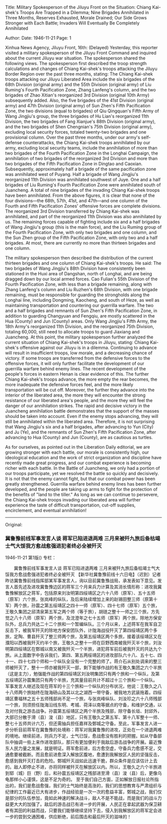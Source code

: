 Title: Military Spokesperson of the Jiluyu Front on the Situation: Chiang Kai-shek's Troops Are Trapped in a Dilemma; Nine Brigades Annihilated in Three Months, Reserves Exhausted, Morale Drained; Our Side Grows Stronger with Each Battle; Invaders Will Eventually Be Completely Annihilated

Author:
Date: 1946-11-21
Page: 1

Xinhua News Agency, Jiluyu Front, 16th: (Delayed) Yesterday, this reporter visited a military spokesperson of the Jiluyu Front Command and inquired about the current Jiluyu war situation. The spokesperson shared the following views. The spokesperson first described the troop strength calculations and changes of Chiang Kai-shek's troops attacking the Jiluyu Border Region over the past three months, stating: The Chiang Kai-shek troops attacking our Jiluyu Liberated Area include the six brigades of the 68th Division (original army) and the 55th Division (original army) of Liu Ruming's Fourth Pacification Zone, Zhang Lanfeng's column, and the two brigades of Zhao Xitian's reorganized 3rd Division (original 10th Army) subsequently added. Also, the five brigades of the 41st Division (original army) and 47th Division (original army) of Sun Zhen's Fifth Pacification Zone, the two divisions (equal to brigades) of Qiu Qingquan's Fifth Army of Wang Jingjiu's group, the three brigades of Hu Lian's reorganized 11th Division, the two brigades of Fang Xianjue's 88th Division (original army), and the two brigades of Shen Chengnian's 75th Division (original army), excluding local security forces, totaled twenty-two brigades and one provisional column. Over the past three months, under our army's self-defense counterattacks, the Chiang Kai-shek troops annihilated by our army, excluding local security teams, include the annihilation of more than two brigades of the Fourth Pacification Zone in the Longhai Campaign, the annihilation of two brigades of the reorganized 3rd Division and more than two brigades of the Fifth Pacification Zone in Dingtao and Caoxian. Subsequently, approximately half a brigade of the same pacification zone was annihilated west of Puyang. Half a brigade of Wang Jingjiu's reorganized 11th Division was annihilated southwest of Juye. One and a half brigades of Liu Ruming's Fourth Pacification Zone were annihilated south of Juancheng. A total of nine brigades of the invading Chiang Kai-shek troops have been annihilated. From the above figures, it is clear that none of the four divisions—the 68th, 57th, 41st, and 47th—and one column of the Fourth and Fifth Pacification Zones' offensive forces are complete divisions. The reorganized 3rd Division transferred by Chiang Kai-shek was annihilated, and part of the reorganized 11th Division was also annihilated by us. The remaining forces capable of fighting include six and a half brigades of Wang Jingjiu's group (this is the main force), and the Liu Ruming group of the Fourth Pacification Zone, with only two brigades and one column, and the Sun Zhen group of the Fifth Pacification Zone, with only two and a half brigades. At most, there are currently no more than thirteen brigades and one column.

The military spokesperson then described the distribution of the current thirteen brigades and one column of Chiang Kai-shek's troops. He said: The two brigades of Wang Jingjiu's 88th Division have consistently been stationed in the Huxi area of Dangshan, north of Longhai, and are being dragged down by our local armed forces. Cao Fulian's 55th Division of the Fourth Pacification Zone, with less than a brigade remaining, along with Zhang Lanfeng's column and Liu Ruzhen's 68th Division, with one brigade remaining, must be responsible for guarding the strongholds along the Longhai line, including Dongming, Kaocheng, and south of Heze, as well as maintaining transportation and countering our guerrilla warfare. The two and a half brigades and remnants of Sun Zhen's Fifth Pacification Zone, in addition to guarding Changyuan and Fengqiu, are mostly scattered in the Hua (County) and Jun (County) areas. Only Wang Jingjiu's Fifth Army, the 18th Army's reorganized 11th Division, and the reorganized 75th Division, totaling 60,000, still need to allocate troops to guard Jiaxiang and Juancheng. At this point, the military spokesperson further analyzed the current situation of Chiang Kai-shek's troops in Jiluyu, stating: Chiang Kai-shek's offensive against our Jiluyu is in a dilemma. Continuing to advance will result in insufficient troops, low morale, and a decreasing chance of victory. If some troops are transferred from the defensive forces to the offensive forces, it will only further facilitate the development of our guerrilla warfare behind enemy lines. The recent development of the people's forces in eastern Henan is clear evidence of this. The further Chiang Kai-shek's troops advance, the more empty the rear becomes, the more inadequate the defensive forces feel, and the more likely transportation will be cut off. Moreover, the further they advance into the interior of the liberated area, the more they will encounter the strong resistance of our liberated area's people, and the more they will feel the danger of our annihilation strikes. The rapid and decisive victory in the Juancheng annihilation battle demonstrates that the support of the masses should be taken into account. Even if the enemy stops advancing, they will still be annihilated within the liberated area. Therefore, it is not surprising that Wang Jingjiu's six and a half brigades, after advancing to Yun (City) and Ju (Ye), and the remnants of Sun Zhen's Fifth Pacification Zone, after advancing to Hua (County) and Jun (County), are as cautious as turtles.

As for ourselves, as pointed out in the Liberation Daily editorial, we are growing stronger with each battle, our morale is consistently high, our ideological education and the work of strict organization and discipline have recently made great progress, and our combat experience is becoming richer with each battle. In the Battle of Juancheng, we only had a portion of our troops participate, yet we resolved the battle so quickly and decisively. It is not that the enemy cannot fight, but that our combat power has been greatly strengthened. Guerrilla warfare behind enemy lines has been further developed, and the people are taking up arms to fight for the protection of the benefits of "land to the tiller." As long as we can continue to persevere, the Chiang Kai-shek troops invading our liberated area will further experience the taste of difficult transportation, cut-off supplies, encirclement, and eventual annihilation!



<hr /> 

Original: 


### 冀鲁豫前线军事发言人谈  蒋军已陷进退两难  三月来被歼九旅后备枯竭士气大馁我方愈战愈强进犯者终必全被歼灭

1946-11-21
第1版()
专栏：

　　冀鲁豫前线军事发言人谈
    蒋军已陷进退两难
    三月来被歼九旅后备枯竭士气大馁我方愈战愈强进犯者终必全被歼灭
    【新华社冀鲁豫前线十六日电】（迟到）记者昨访冀鲁豫前线指挥部某军事发言人，询以目前冀鲁豫战局，承发表如下意见。发言人首先述及进攻冀鲁豫边区的蒋军三个月来兵力计算及其消长情形称：进攻我冀鲁豫解放区之蒋军，包括原来刘汝明第四绥靖区之六十八师（原军）、五十五师（原军）六个旅，张岚峰的纵队，及后来陆续增加上来的赵锡田整三师（原第十军）两个旅，孙震之第五绥靖区之四十一师（原军）、四十七师（原军）五个旅，王敬久集团之邱清泉第五军之两个师（等于旅），胡琏之整十一师之三个旅，方先觉之八十八师（原军）两个旅，及沈澄年之七十五师（原军）两个旅，除地方保安队外，总兵力共达二十二个旅和一个暂编纵队。三个月以来，上述蒋军在我军自卫反击下，被我军歼灭的除地方保安团队外，计陇海战役歼灭了第四绥靖区两个多旅，定陶、曹县歼灭了整三师两个旅，及第五绥靖区两个多旅，接着该绥靖区又在濮阳以西被我歼灭约半个旅，王敬久之整十一师在巨野西南被我歼灭半个旅，刘汝明第四绥靖区在鄄城以南又被我歼灭一个半旅，进犯蒋军前后被我歼灭的共达九个旅。从上面数字中告诉我们，第四、第五两绥靖区的进攻部队六十八、五十七、四十一、四十七四个师和一个纵队全没有一个完整的师了。蒋介石从别处调来的整三师被歼灭了，整十一师亦被我歼灭一部，剩下能够作战的有王敬久集团之六个半旅（这是主力），勉强能作战的第四绥靖区刘汝明集团只有两个旅和一个纵队，及第五绥靖区孙震集团只有两个半旅，充其量目前共计不超过十三个旅和一个纵队。
    军事发言人继述及现在蒋军的十三个旅和一个纵队的分布状况，他说：王敬久之八十八师两个旅始终在陇海砀山及其以北之湖西一带守备，被我地方武装拖着。四绥靖区曹福林之五十五师残部尚不足一个旅，与张岚峰纵队、刘汝珍之六十八师残部一个旅，则须担任陇海沿线东明、考城、荷泽以南等据点的守备，和维护交通，以及对付我之游击战争。孙震第五绥靖区之两个半旅及残部，除守备长垣、封邱外，大部已分散于滑（县）浚（县）地区，只有王敬久之第五军、第十八军整十一师、整七十五师共计六万，但还需抽兵担任嘉祥及鄄城之守备。至此，军事发言人进一步分析目前蒋军在冀鲁豫的处境称：蒋军对我冀鲁豫的进攻，正处在一个进退两难的境地。继续前进，则兵力不足，士气已馁，愈战愈没有胜利的把握。如从守备部队中抽调一些上来作进攻部队，那只有更加便利于我敌后游击战争的开展。最近豫东人民力量之发展，就是明证。蒋军愈前进，后方愈空虚，守备兵力愈感不足，交通愈要被截断。而且愈前进愈深入解放区腹地，愈遭到我解放区人民的坚强反击，愈感到我歼灭打击的危险。鄄城歼灭战如此迅速干脆，群众条件是应该估计上去的。敌人即停止不进，亦将同样被歼灭在解放区以内。所以，王敬久之六个半旅进到郓（城）巨（野）后，和孙震五绥靖区之残部进至滑（县）浚（县）后，更像乌龟那样小心谨慎，这是不足为奇的。
    至于我们自己方面，正如解放日报社论所指出的，我们是愈战愈强，我们的士气始终是高涨的，我们的思想教育与严肃组织与纪律的工作最近已大有进步，作战经验是一次一次的愈益丰富，鄄城之战，我们仅是部分的队伍参加，竟如此神速的解决战斗，敌人不是不能战，而是我们的战斗力益更大大的加强了。敌后的游击战已有进一步的开展，人民正在拿起武器为保卫耕者有其田的利益而战，只要我们能够继续坚持下去，侵入到我解放区的蒋军定会进一步的尝到交通困难，供应断绝，前后围击和最后歼灭的滋味的！
